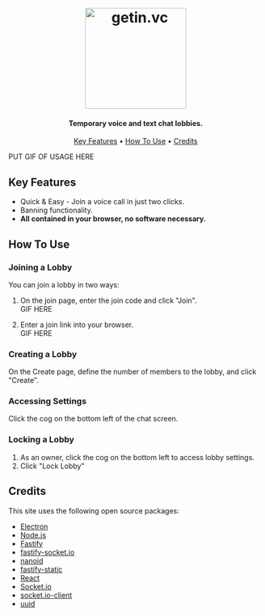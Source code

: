 
<h1 align="center">
  <br>
  <a href="http://getin.vc"><img src="https://user-images.githubusercontent.com/39576123/160253824-593bf53c-57c3-4b02-9631-1d09619dcca2.png" alt="getin.vc" width="200"></a>
</h1>

<h4 align="center">Temporary voice and text chat lobbies.</h4>

<p align="center">
  <a href="#key-features">Key Features</a> •
  <a href="#how-to-use">How To Use</a> •
  <a href="#credits">Credits</a>
</p>

PUT GIF OF USAGE HERE

## Key Features

* Quick & Easy - Join a voice call in just two clicks.
* Banning functionality.
* **All contained in your browser, no software necessary.**

## How To Use

### Joining a Lobby

You can join a lobby in two ways:

1. On the join page, enter the join code and click "Join".
<br>GIF HERE

2. Enter a join link into your browser.
<br>GIF HERE

### Creating a Lobby
On the Create page, define the number of members to the lobby, and click "Create".

### Accessing Settings
Click the cog on the bottom left of the chat screen. 

### Locking a Lobby
1. As an owner, click the cog on the bottom left to access lobby settings.
2. Click "Lock Lobby"



## Credits

This site uses the following open source packages:
<br>
* [Electron](http://electron.atom.io/)
* [Node.js](https://nodejs.org/)
* [Fastify](https://www.fastify.io/)
* [fastify-socket.io](https://github.com/alemagio/fastify-socket.io)
* [nanoid](https://github.com/ai/nanoid)
* [fastify-static](https://github.com/fastify/fastify-static)
* [React](https://reactjs.org/)
* [Socket.io](https://socket.io/)
* [socket.io-client](https://github.com/socketio/socket.io-client)
* [uuid](https://github.com/uuidjs/uuid)

